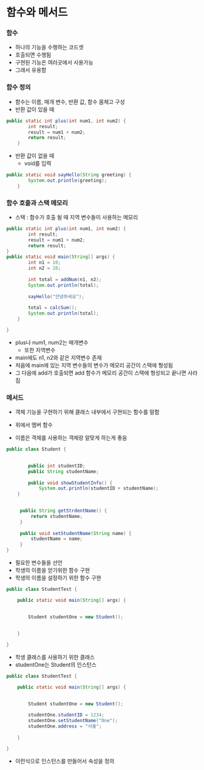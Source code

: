 # 함수와 메서드

### 함수

- 하나의 기능을 수행하는 코드셋
- 호출되면 수행됨
- 구현된 기능은 여러곳에서 사용가능
- 그래서 유용함

### 함수 정의

- 함수는 이름, 매개 변수, 반환 값, 함수 몸체고 구성
- 반환 값이 있을 때

```java
public static int plus(int num1, int num2) {
		int result;
		result = num1 + num2;
		return result;
	}
```

- 반환 값이 없을 때
  - void를 입력

```java
public static void sayHello(String greeting) {
		System.out.println(greeting);
	}
```

### 함수 호출과 스택 메모리

- 스택 : 함수가 호출 될 때 지역 변수들이 사용하는 메모리

```java
public static int plus(int num1, int num2) {
		int result;
		result = num1 + num2;
		return result;
}
public static void main(String[] args) {
		int n1 = 10;
		int n2 = 20;
		
		int total = addNum(n1, n2);
		System.out.println(total);
		
		sayHello("안녕하세요");
		
		total = calcSum();
		System.out.println(total);
	}

}
```

- plus나 num1, num2는 매개변수
  - 또한 지역변수
- main에도 n1, n2와 같은 지역변수 존재
- 처음에 main에 있는 지역 변수들의 변수가 메모리 공간이 스택에 형성됨
- 그 다음에 add가 호출되면 add 함수가 메모리 공간이 스택에 형성되고 끝나면 사라짐

### 메서드

- 객체 기능을 구현하기 위해 클래스 내부에서 구현되는 함수를 말함

- 위에서 멤버 함수
- 이름은 객체를 사용하는 객체랑 알맞게 하는게 좋음

```java
public class Student {

			
		public int studentID;
		public String studentName;
		
		public void showStudentInfo() {
			System.out.println(studentID + studentName);
	}

		
	 public String getStrdentName() {
		 return studentName;
	 }
	 
	 public void setStudentName(String name) {
		 studentName = name;
	 }
}
```

- 필요한 변수들을 선언
- 학생의 이름을 얻기위한 함수 구현
- 학생의 이름을 설정하기 위한 함수 구현

```java
public class StudentTest {

	public static void main(String[] args) {

		
		Student studentOne = new Student();
		
		
	}

}
```

- 학생 클래스를 사용하기 위한 클래스
- studentOne는 Student의 인스턴스

```java
public class StudentTest {

	public static void main(String[] args) {

		
		Student studentOne = new Student();
		
		studentOne.studentID = 1234;
		studentOne.setStudentName("One");
		studentOne.address = "서울";
		
	}

}
```

- 이런식으로 인스턴스를 만들어서 속성을 정의

